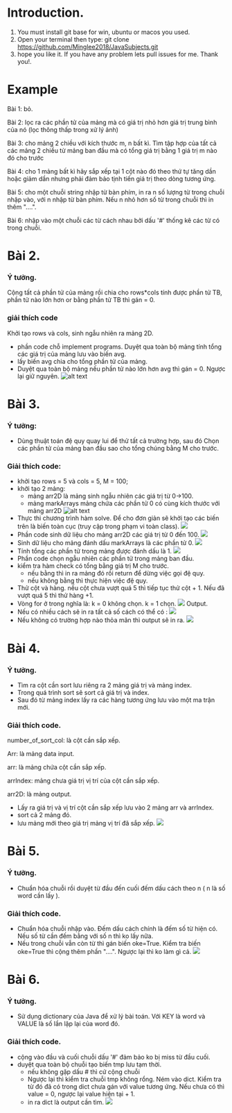 # Introduction. 
1. You must install git base for win, ubuntu or macos you used. 
2. Open your terminal then type: git clone https://github.com/Minglee2018/JavaSubjects.git 
3. hope you like it. If you have any problem lets pull issues for me. Thank you!. 
# Example
Bài 1: bỏ.
	
Bài 2:  lọc ra các phần tử của mảng mà có giá trị nhỏ hơn giá trị trung bình của nó (lọc thông thấp trong xử lý ảnh)

Bài 3: cho mảng 2 chiều với kích thước m, n bất kì. Tìm tập hợp của tất cả các mảng 2 chiều từ mảng ban đầu mà có tổng giá trị bằng 1 giá trị m nào đó cho trước

Bài 4: cho 1 mảng bất kì hãy sắp xếp tại 1 cột nào đó theo thứ tự tăng dần hoặc giảm dần nhưng phải đảm bảo tịnh tiến giá trị theo dòng tương ứng. 

Bài 5: cho một chuỗi string nhập từ bàn phím, in ra n số lượng từ trong chuỗi nhập vào, với n nhập từ bàn phím. Nếu n nhỏ hơn số từ trong chuỗi thì in thêm "....". 

Bài 6: nhập vào một chuỗi các từ cách nhau bởi dấu '#' thống kê các từ có trong chuỗi. 


# Bài 2. 
### Ý tưởng. 
Cộng tất cả phần tử của mảng rồi chia cho rows*cols tính được phần tử TB, phần tử nào lớn hơn or bằng phần tử TB thì gán = 0.
### giải thích code
Khởi tạo rows và cols, sinh ngẫu nhiên ra mảng 2D. 
- phần code chỗ implement programs. Duyệt qua toàn bộ mảng tính tổng các giá trị của mảng lưu vào biến avg. 
- lấy biến avg chia cho tổng phần tử của mảng. 
- Duyệt qua toàn bộ mảng nếu phần tử nào lớn hơn avg thì gán = 0. Ngược lại giữ nguyên. 
![alt text](image/2.png)

# Bài 3. 
 ### Ý tưởng:
 - Dùng thuật toán đệ quy quay lui để thử tất cả trường hợp, sau đó Chọn các phần tử của mảng ban đầu sao cho tổng chúng bằng M cho trước. 
### Giải thích code:  
- khởi tạo rows = 5 và cols = 5, M = 100; 
- khởi tạo 2 mảng: 
	+ mảng arr2D là mảng sinh ngẫu nhiên các giá trị từ 0->100.
	+ mảng markArrays mảng chứa các phần tử 0 có cùng kích thước với mảng arr2D	
 ![alt text](https://github.com/Minglee2018/JavaSubjects/blob/master/image/3.1.png?raw=true)
- Thực thi chương trình hàm solve.
Để cho đơn giản sẽ khởi tạo các biến trên là biến toàn cục (truy cập trong phạm vi toàn class). 
 ![](image/3.2.png)
- Phần code sinh dữ liệu cho mảng arr2D các giá trị từ 0 đến 100. 
 ![](image/3.3.png)
- Sinh dữ liệu cho mảng đánh dấu markArrays là các phần tử 0. 
 ![](image/3.4.png)
- Tính tổng các phần tử trong mảng được đánh dấu là 1. 
 ![](image/3.5.png)
- Phần code chọn ngẫu nhiên các phần tử trong mảng ban đầu. 
- kiểm tra hàm check có tổng bằng giá trị M cho trước. 
	+ nếu bằng  thì in ra mảng đó rồi return để dừng việc gọi đệ quy. 
	+ nếu không bằng thì thực hiện việc đệ quy. 
- Thử cột và hàng. 
	nếu cột chưa vượt quá 5 thì tiếp tục thử cột + 1. Nếu đã vượt quá 5 thì thử hàng +1.
- Vòng for ở trong nghĩa là: 
	k = 0 không chọn. 
	k = 1 chọn. 
 ![](image/3.6.png)
Output.
- Nếu có nhiều cách sẽ in ra tất cả số cách có thể có : 
 ![](image/3.7.png)
- Nếu không có trường hợp nào thỏa mãn thì output sẽ in ra. 
 ![](image/3.8.png)
# Bài 4. 
### Ý tưởng. 
- Tìm ra cột cần sort lưu riêng ra 2 mảng giá trị và mảng index. 
- Trong quá trình sort sẽ sort cả giá trị và index. 
- Sau đó từ mảng index lấy ra các hàng tương ứng lưu vào một ma trận mới. 
### Giải thích code.
number_of_sort_col: là cột cần sắp xếp. 

Arr: là mảng data input. 

arr: là mảng chứa cột cần sắp xếp. 

arrIndex: mảng chưa giá trị vị trí của cột cần sắp xếp.

arr2D: là mảng output. 

- Lấy ra giá trị và vị trí cột cần sắp xếp lưu vào 2 mảng arr và arrIndex. 
- sort cả 2 mảng đó. 
- lưu mảng mới theo giá trị mảng vị trí đã sắp xếp. 
![](image/4.png)
 
# Bài 5. 
### Ý tưởng.
 - Chuẩn hóa chuỗi rồi duyệt từ đầu đến cuối đếm dấu cách theo n ( n là số word cần lấy ).
### Giải thích code.
- Chuẩn hóa chuỗi nhập vào. Đếm dấu cách chính là đếm số từ hiện có. Nếu số từ cần đếm bằng với số n thì ko lấy nữa. 
- Nếu trong chuỗi vẫn còn từ thì gán biến oke=True. Kiểm tra biến oke=True thì cộng thêm phần "....". Ngược lại thì ko làm gì cả. 
 ![](image/5.png)
# Bài 6. 
### Ý tưởng. 
- Sử dụng dictionary của Java để xử lý bài toán. Với KEY là word và VALUE là số lần lặp lại của word đó.
### Giải thích code.
- cộng vào đầu và cuối chuỗi dấu '#' đảm bảo ko bị miss từ đầu cuối. 
- duyệt qua toàn bộ chuỗi tạo biến tmp lưu tạm thời. 
	+ nếu không gặp dấu # thì cứ cộng chuỗi
	+ Ngược lại thì kiểm tra chuỗi tmp không rổng. 
		Ném vào dict. Kiểm tra từ đó đã có trong dict chưa gán với value tương ứng. Nếu chưa có thì value = 0, ngược lại value hiện tại + 1.  
	+  in ra dict là output cần tìm. 
![](image/6.png)
